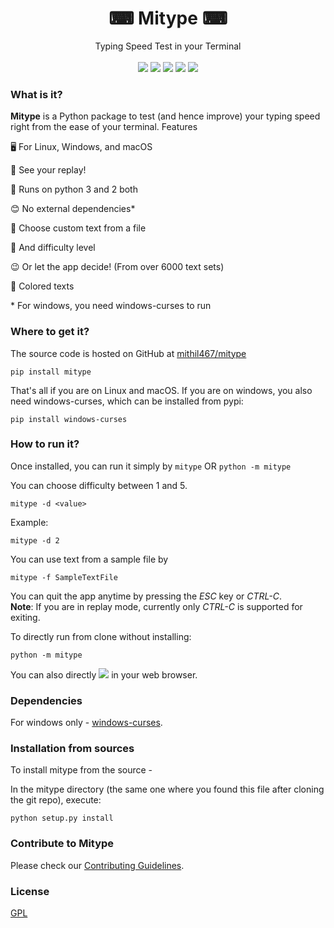 <h1 align="center"> ⌨ Mitype ⌨ </h1>
<p align="center">
    Typing Speed Test in your Terminal 
    <br />
  <br />
    <a href="https://repl.it/github/Mithil467/mitype"><img src="https://repl.it/badge/github/Mithil467/mitype"></a>
<a href="https://codeclimate.com/github/Mithil467/mitype/maintainability"><img src="https://api.codeclimate.com/v1/badges/4d0397d4c7dd3b81a205/maintainability"></a>
<a href="https://pypi.org/project/mitype/"><img src="https://img.shields.io/pypi/v/mitype.svg"></a>
<a href="LICENSE.txt"><img src="https://img.shields.io/pypi/l/mitype.svg"></a>
<a href="https://github.com/ambv/black"><img src="https://img.shields.io/badge/code%20style-black-000000.svg"></a>
<br />
<img src="img/demo.gif" alt=>
</p>

### What is it?

**Mitype** is a Python package to test (and hence improve) your typing speed right from the ease of your terminal.
Features

🖥️ For Linux, Windows, and macOS  

🎦 See your replay!

🐍 Runs on python 3 and 2 both  

😊 No external dependencies*  

📝 Choose custom text from a file  

🤸 And difficulty level

😉 Or let the app decide! (From over 6000️ text sets)  

🌈 Colored texts

\* For windows, you need windows-curses to run  

### Where to get it?

The source code is hosted on GitHub at [mithil467/mitype](https://github.com/Mithil467/mitype)

```pip install mitype```

That's all if you are on Linux and macOS. If you are on windows, you also need windows-curses, which can be installed from pypi:

```pip install windows-curses```

### How to run it?

Once installed, you can run it simply by
```mitype```
OR
```python -m mitype```

You can choose difficulty between 1 and 5.

```mitype -d <value>```

Example:

```mitype -d 2```

You can use text from a sample file by

```mitype -f SampleTextFile```

You can quit the app anytime by pressing the *ESC* key or *CTRL-C*.  
**Note**: If you are in replay mode, currently only *CTRL-C* is supported for exiting.

To directly run from clone without installing:

```python -m mitype```

You can also directly <a href="https://mitype.mithil467.repl.run/"><img src="https://repl.it/badge/github/Mithil467/mitype"></a> in your web browser.

### Dependencies

For windows only - [windows-curses](https://pypi.org/project/windows-curses/).

### Installation from sources

To install mitype from the source -

In the mitype directory (the same one where you found this file after cloning the git repo), execute:

```python setup.py install```
### Contribute to Mitype

Please check our [Contributing Guidelines](CONTRIBUTING.md).

### License

[GPL](LICENSE.txt)
